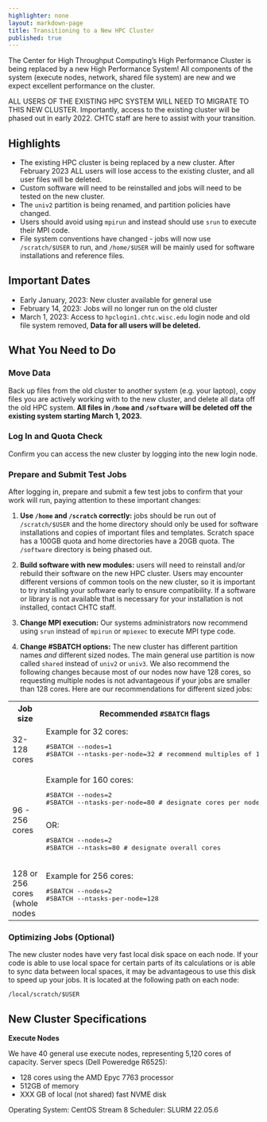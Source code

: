 ```yaml
---
highlighter: none
layout: markdown-page
title: Transitioning to a New HPC Cluster
published: true
---
```


The Center for High Throughput Computing’s High Performance Cluster is being 
replaced by a new High Performance System! All components of the system (execute 
nodes, network, shared file system) are new and we expect excellent performance 
on the cluster. 

ALL USERS OF THE EXISTING HPC SYSTEM WILL NEED TO MIGRATE TO THIS NEW CLUSTER. 
Importantly, access to the existing cluster will be phased out in early 2022. 
CHTC staff are here to assist with your transition.

## Highlights

* The existing HPC cluster is being replaced by a new cluster. After February 2023 
ALL users will lose access to the existing cluster, and all user files will be 
deleted. 
* Custom software will need to be reinstalled and jobs will need to be tested on 
the new cluster. 
* The `univ2` partition is being renamed, and partition policies have changed. 
* Users should avoid using `mpirun` and instead should use `srun` to execute their 
MPI code.  
* File system conventions have changed - jobs will now use `/scratch/$USER` to run, 
and `/home/$USER` will be mainly used for software installations and reference 
files. 

## Important Dates

* Early January, 2023: New cluster available for general use
* February 14, 2023: Jobs will no longer run on the old cluster
* March 1, 2023: Access to `hpclogin1.chtc.wisc.edu` login node and old file 
system removed, **Data for all users will be deleted.**

## What You Need to Do

### Move Data

Back up files from the old cluster to another system (e.g. your laptop), copy 
files you are actively working with to the new cluster, and delete all data off 
the old HPC system. **All files in `/home` and `/software` will be deleted off the 
existing system starting March 1, 2023.**

### Log In and Quota Check

Confirm you can access the new cluster by logging into the new login node. 

### Prepare and Submit Test Jobs

After logging in, prepare and submit a few test jobs to confirm that your work 
will run, paying attention to these important changes: 

1. **Use `/home` and `/scratch` correctly:** jobs should be run out of `/scratch/$USER` 
and the home directory should only be used for software installations and copies 
of important files and templates. Scratch space has a 100GB quota and home 
directories have a 20GB quota. The `/software` directory is being phased out. 

1. **Build software with new modules:** users will need to reinstall and/or rebuild 
their software on the new HPC cluster. Users may encounter different versions of 
common tools on the new cluster, so it is important to try installing your 
software early to ensure compatibility. If a software or library is not available 
that is necessary for your installation is not installed, contact CHTC staff.  

1. **Change MPI execution:** Our systems administrators now recommend using `srun` 
instead of `mpirun` or `mpiexec` to execute MPI type code. 

1. **Change #SBATCH options:** The new cluster has different partition names *and* 
different sized nodes. The main general use partition is now called `shared` 
instead of `univ2` or `univ3`. We also recommend the following changes because 
most of our nodes now have 128 cores, so requesting multiple nodes is not 
advantageous if your jobs are smaller than 128 cores. Here are our recommendations 
for different sized jobs: 

<table>
	<tr>
		<th>Job size</th>
		<th>Recommended <code>#SBATCH</code> flags</th>
	</tr>
	<tr>
		<td>32-128 cores</td>
		<td>Example for 32 cores: <pre>
#SBATCH --nodes=1
#SBATCH --ntasks-per-node=32 # recommend multiples of 16
		</pre></td>
	</tr>
	<tr>
		<td>96 - 256 cores</td>
		<td>Example for 160 cores: <pre>
#SBATCH --nodes=2
#SBATCH --ntasks-per-node=80 # designate cores per node
		</pre> OR:  <pre>
#SBATCH --nodes=2
#SBATCH --ntasks=80 # designate overall cores
		</pre></td>
	</tr>
	<tr>
		<td>128 or 256 cores (whole nodes</td>
		<td>Example for 256 cores: <pre>
#SBATCH --nodes=2
#SBATCH --ntasks-per-node=128
		</pre></td>
	</tr>
</table>


### Optimizing Jobs (Optional)

The new cluster nodes have very fast local disk space on each node. If your code 
is able to use local space for certain parts of its calculations or is able to 
sync data between local spaces, it may be advantageous to use this disk to speed 
up your jobs. It is located at the following path on each node: 

```
/local/scratch/$USER
```

## New Cluster Specifications

**Execute Nodes** 

We have 40 general use execute nodes, representing 5,120 cores of capacity. 
Server specs (Dell Poweredge R6525): 
* 128 cores using the AMD Epyc 7763 processor
* 512GB of memory
* XXX GB of local (not shared) fast NVME disk

Operating System: CentOS Stream 8
Scheduler: SLURM 22.05.6




